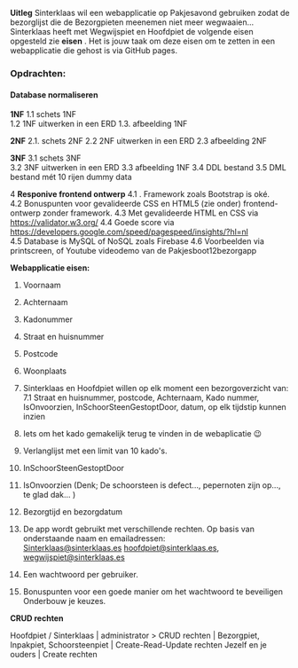 

**Uitleg**
Sinterklaas wil een webapplicatie op Pakjesavond gebruiken zodat de bezorglijst die de Bezorgpieten meenemen niet meer wegwaaien...  Sinterklaas heeft met Wegwijspiet en Hoofdpiet de volgende eisen opgesteld zie **eisen** . 
Het is jouw taak om deze eisen om te zetten in een webapplicatie die gehost is via GitHub pages.   


### Opdrachten:  
 #### Database normaliseren
  
**1NF** 
	1.1 schets 1NF  
	1.2 1NF uitwerken in een ERD
	1.3. afbeelding 1NF
	
**2NF** 
		2.1. schets 2NF 
		2.2 2NF uitwerken in een ERD
		2.3 afbeelding 2NF
		
**3NF**
		3.1   schets 3NF  
		3.2 3NF uitwerken in een ERD
	3.3 afbeelding 1NF
	3.4 DDL bestand
	3.5 DML bestand mét 10 rijen dummy data 
	  
4 **Responive frontend ontwerp** 
4.1 . Framework zoals Bootstrap is oké. 	
4.2 Bonuspunten voor gevalideerde CSS en HTML5 (zie onder) frontend-ontwerp zonder framework. 
	4.3 Met gevalideerde HTML en CSS via https://validator.w3.org/ 
	4.4 Goede score via https://developers.google.com/speed/pagespeed/insights/?hl=nl   
4.5 Database is MySQL of NoSQL zoals Firebase 
4.6 Voorbeelden via printscreen, of Youtube videodemo van de Pakjesboot12bezorgapp 

**Webapplicatie eisen:**

 1. Voornaam
 2. Achternaam  
 3. Kadonummer
 4. Straat en huisnummer 
 5. Postcode 
 6. Woonplaats 
 7. Sinterklaas en Hoofdpiet willen op elk moment een bezorgoverzicht van: 
 7.1 Straat en huisnummer, postcode,  Achternaam, Kado nummer, IsOnvoorzien, InSchoorSteenGestoptDoor, datum, op elk tijdstip kunnen inzien
 8. Iets om het kado gemakelijk terug te vinden in de webaplicatie :wink: 
  
 9. Verlanglijst met een limit van 10 kado's. 
 10. InSchoorSteenGestoptDoor
 11. IsOnvoorzien (Denk; De schoorsteen is defect..., pepernoten zijn op..., te glad dak...  )
 12. Bezorgtijd en bezorgdatum
 13. De app wordt gebruikt met verschillende rechten. Op basis van onderstaande naam en emailadressen:  
Sinterklaas@sinterklaas.es hoofdpiet@sinterklaas.es, wegwijspiet@sinterklaas.es 
 14. Een wachtwoord per gebruiker. 
 15. Bonuspunten voor een goede manier om het wachtwoord te beveiligen Onderbouw je keuzes.   
 
**CRUD rechten** 																	

 Hoofdpiet / Sinterklaas  | administrator > CRUD rechten   |
 Bezorgpiet, Inpakpiet, Schoorsteenpiet | Create-Read-Update  rechten 
Jezelf en je ouders  | Create rechten   
	 


 

